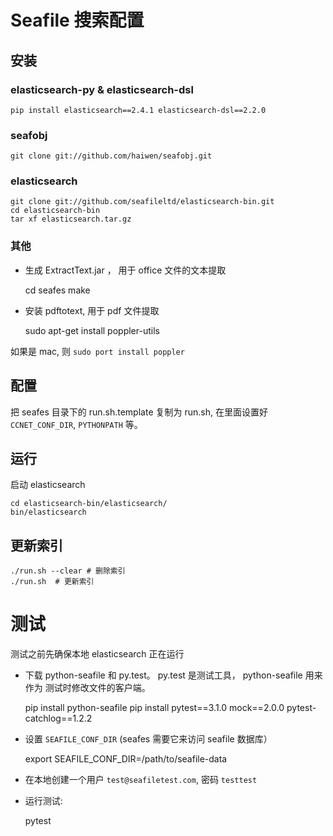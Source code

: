 # Seafile 搜索配置

## 安装

### elasticsearch-py & elasticsearch-dsl

    pip install elasticsearch==2.4.1 elasticsearch-dsl==2.2.0

### seafobj

    git clone git://github.com/haiwen/seafobj.git

### elasticsearch

    git clone git://github.com/seafileltd/elasticsearch-bin.git
    cd elasticsearch-bin
    tar xf elasticsearch.tar.gz

### 其他

* 生成 ExtractText.jar ， 用于 office 文件的文本提取

    cd seafes
    make

* 安装 pdftotext, 用于 pdf 文件提取

    sudo apt-get install poppler-utils

如果是 mac, 则 `sudo port install poppler`


## 配置

  把 seafes 目录下的 run.sh.template 复制为 run.sh, 在里面设置好 `CCNET_CONF_DIR`, `PYTHONPATH` 等。

## 运行

启动 elasticsearch

    cd elasticsearch-bin/elasticsearch/
    bin/elasticsearch

## 更新索引

    ./run.sh --clear # 删除索引
    ./run.sh  # 更新索引


# 测试 #

测试之前先确保本地 elasticsearch 正在运行

* 下载 python-seafile 和 py.test。 py.test 是测试工具， python-seafile 用来作为
测试时修改文件的客户端。

    pip install python-seafile
    pip install pytest==3.1.0 mock==2.0.0 pytest-catchlog==1.2.2

* 设置 `SEAFILE_CONF_DIR` (seafes 需要它来访问 seafile 数据库）

    export SEAFILE_CONF_DIR=/path/to/seafile-data

* 在本地创建一个用户 `test@seafiletest.com`, 密码 `testtest`

* 运行测试:

    pytest
